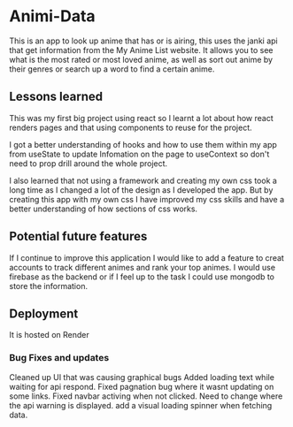 # Animi-Data
This is an app to look up anime that has or is airing, this uses the janki api that get information from the My Anime List website. It allows you to see what is the most rated or most loved anime, as well as sort out anime by their genres or search up a word to find a certain anime.  

## Lessons learned
This was my first big project using react so I learnt a lot about how react renders pages and that using components to reuse for the project. 

I got a better understanding of hooks and how to use them within my app from useState to update Infomation on the page to useContext so don't need to prop drill around the whole project. 

I also learned that not using a framework and creating my own css took a long time as I changed a lot of the design as I developed the app. But by creating this app with my own css I have improved my css skills and have a better understanding of how sections of css works. 

## Potential future features
If I continue to improve this application I would like to add a feature to creat accounts to track different animes and rank your top animes. I would use firebase as the backend or if I feel up to the task I could use mongodb to store the information.

## Deployment
It is hosted on Render

### Bug Fixes and updates

Cleaned up UI that was causing graphical bugs
Added loading text while waiting for api respond.
Fixed pagnation bug where it wasnt updating on some links.
Fixed navbar activing when not clicked.
Need to change where the api warning is displayed. 
add a visual loading spinner when fetching data. 




